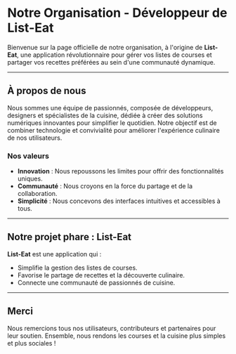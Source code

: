 # Notre Organisation - Développeur de List-Eat

Bienvenue sur la page officielle de notre organisation, à l'origine de **List-Eat**, une application révolutionnaire pour gérer vos listes de courses et partager vos recettes préférées au sein d'une communauté dynamique.

---

## À propos de nous

Nous sommes une équipe de passionnés, composée de développeurs, designers et spécialistes de la cuisine, dédiée à créer des solutions numériques innovantes pour simplifier le quotidien. Notre objectif est de combiner technologie et convivialité pour améliorer l'expérience culinaire de nos utilisateurs.

### Nos valeurs
- **Innovation** : Nous repoussons les limites pour offrir des fonctionnalités uniques.
- **Communauté** : Nous croyons en la force du partage et de la collaboration.
- **Simplicité** : Nous concevons des interfaces intuitives et accessibles à tous.

---

## Notre projet phare : List-Eat

**List-Eat** est une application qui :
- Simplifie la gestion des listes de courses.
- Favorise le partage de recettes et la découverte culinaire.
- Connecte une communauté de passionnés de cuisine.

---

## Merci

Nous remercions tous nos utilisateurs, contributeurs et partenaires pour leur soutien. Ensemble, nous rendons les courses et la cuisine plus simples et plus sociales !
